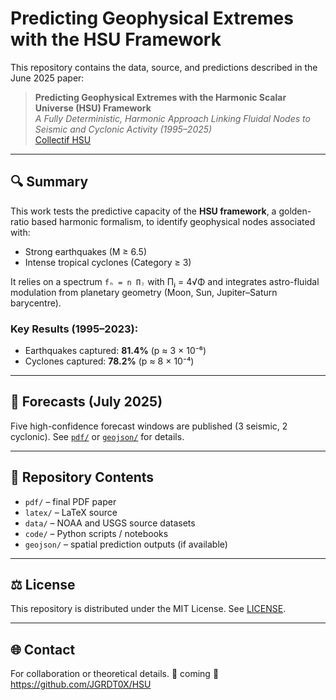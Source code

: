# Predicting Geophysical Extremes with the HSU Framework

This repository contains the data, source, and predictions described in the June 2025 paper:

> **Predicting Geophysical Extremes with the Harmonic Scalar Universe (HSU) Framework**  
> *A Fully Deterministic, Harmonic Approach Linking Fluidal Nodes to Seismic and Cyclonic Activity (1995–2025)*  
> [Collectif HSU](mailto:TBD)

---

## 🔍 Summary

This work tests the predictive capacity of the **HSU framework**, a golden-ratio based harmonic formalism, to identify geophysical nodes associated with:

- Strong earthquakes (M ≥ 6.5)
- Intense tropical cyclones (Category ≥ 3)

It relies on a spectrum `fₙ = n Πⱼ` with Πⱼ = 4√Φ and integrates astro-fluidal modulation from planetary geometry (Moon, Sun, Jupiter–Saturn barycentre).

### Key Results (1995–2023):

- Earthquakes captured: **81.4%** (p ≈ 3 × 10⁻⁶)
- Cyclones captured: **78.2%** (p ≈ 8 × 10⁻⁴)

---

## 📆 Forecasts (July 2025)

Five high-confidence forecast windows are published (3 seismic, 2 cyclonic). See [`pdf/`](./pdf/) or [`geojson/`](./geojson/) for details.

---

## 📂 Repository Contents

- `pdf/` – final PDF paper
- `latex/` – LaTeX source
- `data/` – NOAA and USGS source datasets
- `code/` – Python scripts / notebooks
- `geojson/` – spatial prediction outputs (if available)

---

## ⚖️ License

This repository is distributed under the MIT License. See [LICENSE](./LICENSE).

---

## 🌐 Contact

For collaboration or theoretical details.
📧 coming
🔗 https://github.com/JGRDT0X/HSU

